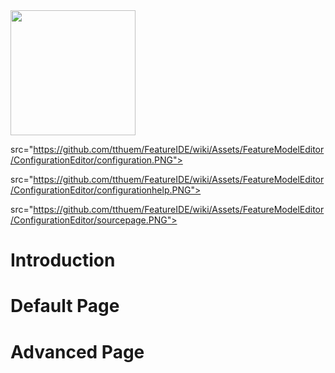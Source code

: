 <img width="200" src="https://github.com/tthuem/FeatureIDE/wiki/Assets/FeatureModelEditor/ConfigurationEditor/advancedpage.PNG">

src="https://github.com/tthuem/FeatureIDE/wiki/Assets/FeatureModelEditor/ConfigurationEditor/configuration.PNG">

src="https://github.com/tthuem/FeatureIDE/wiki/Assets/FeatureModelEditor/ConfigurationEditor/configurationhelp.PNG">

src="https://github.com/tthuem/FeatureIDE/wiki/Assets/FeatureModelEditor/ConfigurationEditor/sourcepage.PNG">


# Introduction
# Default Page
# Advanced Page